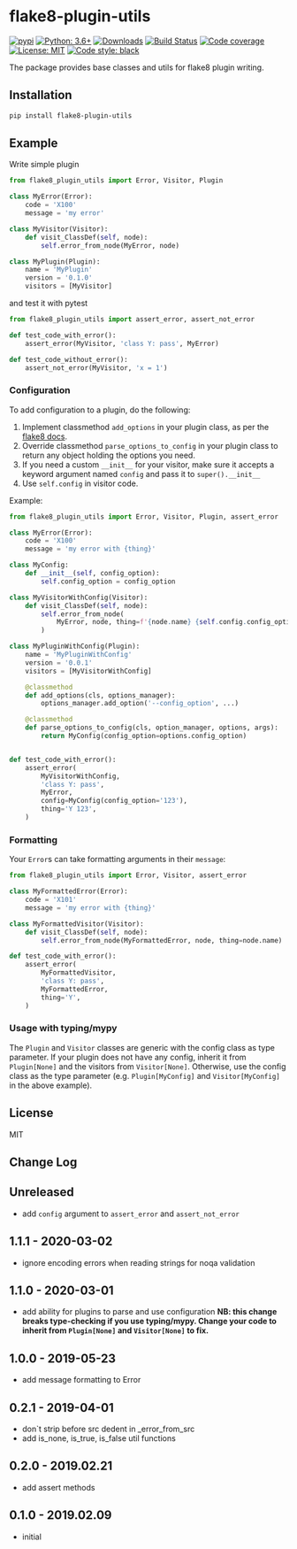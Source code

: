 # flake8-plugin-utils

[![pypi](https://badge.fury.io/py/flake8-plugin-utils.svg)](https://pypi.org/project/flake8-plugin-utils)
[![Python: 3.6+](https://img.shields.io/badge/Python-3.6+-blue.svg)](https://pypi.org/project/flake8-plugin-utils)
[![Downloads](https://img.shields.io/pypi/dm/flake8-plugin-utils.svg)](https://pypistats.org/packages/flake8-plugin-utils)
[![Build Status](https://travis-ci.org/Afonasev/flake8-plugin-utils.svg?branch=master)](https://travis-ci.org/Afonasev/flake8-plugin-utils)
[![Code coverage](https://codecov.io/gh/afonasev/flake8-plugin-utils/branch/master/graph/badge.svg)](https://codecov.io/gh/afonasev/flake8-plugin-utils)
[![License: MIT](https://img.shields.io/badge/License-MIT-green.svg)](https://en.wikipedia.org/wiki/MIT_License)
[![Code style: black](https://img.shields.io/badge/code%20style-black-000000.svg)](https://github.com/ambv/black)

The package provides base classes and utils for flake8 plugin writing.

## Installation

```bash
pip install flake8-plugin-utils
```

## Example

Write simple plugin

```python
from flake8_plugin_utils import Error, Visitor, Plugin

class MyError(Error):
    code = 'X100'
    message = 'my error'

class MyVisitor(Visitor):
    def visit_ClassDef(self, node):
        self.error_from_node(MyError, node)

class MyPlugin(Plugin):
    name = 'MyPlugin'
    version = '0.1.0'
    visitors = [MyVisitor]
```

and test it with pytest

```python
from flake8_plugin_utils import assert_error, assert_not_error

def test_code_with_error():
    assert_error(MyVisitor, 'class Y: pass', MyError)

def test_code_without_error():
    assert_not_error(MyVisitor, 'x = 1')
```

### Configuration

To add configuration to a plugin, do the following:

1. Implement classmethod `add_options` in your plugin class, as per the
[flake8 docs](https://flake8.pycqa.org/en/latest/plugin-development/plugin-parameters.html#registering-options).
1. Override classmethod `parse_options_to_config` in your plugin class
to return any object holding the options you need.
1. If you need a custom `__init__` for your visitor, make sure it accepts
a keyword argument named `config` and pass it to `super().__init__`
1. Use `self.config` in visitor code.

Example:

```python
from flake8_plugin_utils import Error, Visitor, Plugin, assert_error

class MyError(Error):
    code = 'X100'
    message = 'my error with {thing}'

class MyConfig:
    def __init__(self, config_option):
        self.config_option = config_option

class MyVisitorWithConfig(Visitor):
    def visit_ClassDef(self, node):
        self.error_from_node(
            MyError, node, thing=f'{node.name} {self.config.config_option}'
        )

class MyPluginWithConfig(Plugin):
    name = 'MyPluginWithConfig'
    version = '0.0.1'
    visitors = [MyVisitorWithConfig]

    @classmethod
    def add_options(cls, options_manager):
        options_manager.add_option('--config_option', ...)

    @classmethod
    def parse_options_to_config(cls, option_manager, options, args):
        return MyConfig(config_option=options.config_option)


def test_code_with_error():
    assert_error(
        MyVisitorWithConfig,
        'class Y: pass',
        MyError,
        config=MyConfig(config_option='123'),
        thing='Y 123',
    )
```

### Formatting

Your `Error`s can take formatting arguments in their `message`:

```python
from flake8_plugin_utils import Error, Visitor, assert_error

class MyFormattedError(Error):
    code = 'X101'
    message = 'my error with {thing}'

class MyFormattedVisitor(Visitor):
    def visit_ClassDef(self, node):
        self.error_from_node(MyFormattedError, node, thing=node.name)

def test_code_with_error():
    assert_error(
        MyFormattedVisitor,
        'class Y: pass',
        MyFormattedError,
        thing='Y',
    )
```

### Usage with typing/mypy

The `Plugin` and `Visitor` classes are generic with the config class as type
parameter.  If your plugin does not have any config, inherit it from
`Plugin[None]` and the visitors from `Visitor[None]`.  Otherwise, use the
config class as the type parameter (e.g. `Plugin[MyConfig]` and
`Visitor[MyConfig]` in the above example).

## License

MIT

## Change Log

Unreleased
-----

* add `config` argument to `assert_error` and `assert_not_error`

1.1.1 - 2020-03-02
-----

* ignore encoding errors when reading strings for noqa validation

1.1.0 - 2020-03-01
-----

* add ability for plugins to parse and use configuration
**NB: this change breaks type-checking if you use typing/mypy. Change your
code to inherit from `Plugin[None]` and `Visitor[None]` to fix.**

1.0.0 - 2019-05-23
-----

* add message formatting to Error

0.2.1 - 2019-04-01
-----

* don`t strip before src dedent in _error_from_src
* add is_none, is_true, is_false util functions

0.2.0 - 2019.02.21
-----

* add assert methods

0.1.0 - 2019.02.09
-----

* initial
